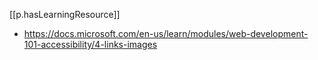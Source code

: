


[[p.hasLearningResource]]
  - https://docs.microsoft.com/en-us/learn/modules/web-development-101-accessibility/4-links-images
